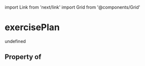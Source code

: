 import Link from 'next/link'
import Grid from '@components/Grid'

# exercisePlan

undefined

## Property of



